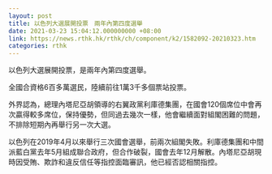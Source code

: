 ```yaml
---
layout: post
title: 以色列大選展開投票　兩年內第四度選舉
date: 2021-03-23 15:04:12.000000000 +08:00
link: https://news.rthk.hk/rthk/ch/component/k2/1582092-20210323.htm
categories: rthk
---
```


以色列大選展開投票，是兩年內第四度選舉。

全國合資格6百多萬選民，陸續前往1萬3千多個票站投票。

外界認為，總理內塔尼亞胡領導的右翼政黨利庫德集團，在國會120個席位中會再次贏得較多席位，保持優勢，但同過去幾次一樣，他會繼續面對組閣困難的問題，不排除短期內再舉行另一次大選。

以色列在2019年4月以來舉行三次國會選舉，前兩次組閣失敗。利庫德集團和中間派藍白黨去年5月組成聯合政府，但合作破裂，國會去年12月解散。內塔尼亞胡現時因受賄、欺詐和違反信任等指控面臨審訊，他已經否認相關指控。
